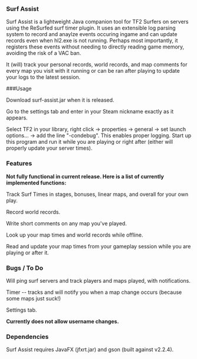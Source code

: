 ### Surf Assist

Surf Assist is a lightweight Java companion tool for TF2 Surfers on servers using the ReSurfed surf timer plugin.
It uses an extensible log parsing system to record and anaylze events occuring ingame and can update records even when hl2.exe is not running. Perhaps most importantly, it registers these events without needing to directly reading game memory, avoiding the risk of a VAC ban.

It (will) track your personal records, world records, and map comments for every map you visit with it running or can be ran after playing to update your logs to the latest session.

###Usage

Download surf-assist.jar when it is released.

Go to the settings tab and enter in your Steam nickname exactly as it appears.

Select TF2 in your library, right click -> properties -> general -> set launch options... -> add the line "-condebug". This enables proper logging. Start up this program and run it while you are playing or right after (either will properly update your server times).

### Features
**Not fully functional in current release. Here is a list of currently implemented functions:**

Track Surf Times in stages, bonuses, linear maps, and overall for your own play.

Record world records.

Write short comments on any map you've played.

Look up your map times and world records while offline.

Read and update your map times from your gameplay session while you are playing or after it.


### Bugs / To Do
Will ping surf servers and track players and maps played, with notifications.

Timer -- tracks and will notify you when a map change occurs (because some maps just suck!)

Settings tab.

**Currently does not allow username changes.**


### Dependencies

Surf Assist requires JavaFX (jfxrt.jar) and gson (built against v2.2.4).
